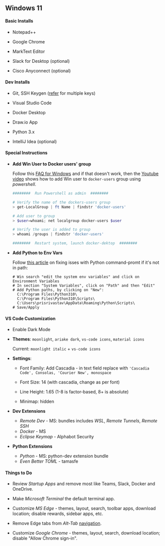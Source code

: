 ## Windows 11

#### Basic Installs

- Notepad++

- Google Chrome

- MarkText Editor

- Slack for Desktop (optional)

- Cisco Anyconnect (optional)

#### Dev Installs

- Git, SSH Keygen ([refer](https://connkat.medium.com/setting-up-multiple-ssh-keys-on-one-computer-75f068d972d9) for multiple keys)

- Visual Studio Code

- Docker Desktop

- Draw.io App

- Python 3.x

- IntelliJ Idea (optional)

#### Special Instructions

- **Add Win User to Docker users' group**
  
  Follow this [FAQ for Windows](https://docs.docker.com/desktop/faqs/windowsfaqs/#why-do-i-see-the-docker-desktop-access-denied-error-message-when-i-try-to-start-docker-desktop) and if that doesn't work, then the [Youtube video](https://www.youtube.com/watch?v=LFZDUnmtTv4) shows how to add Win user to `docker-users` group using *powershell*.
  
  ```powershell
  ########  Run Powershell as admin  ########
  
  # Verify the name of the dockers-users group
  > get-LocalGroup | ft Name | findstr 'docker-users'
  
  # Add user to group
  > $user=whoami; net localgroup docker-users $user
  
  # Verify the user is added to group
  > whoami /groups | findstr 'docker-users'
  
  ########  Restart system, launch docker-dektop  ########
  ```

- **Add Python to Env Vars**
  
  Follow [this article](https://medium.com/@viknesh2798/how-to-fix-the-issues-while-using-python-command-in-the-command-prompt-ba56d9018c5f) on fixing isses with Python command-promt if it's not in path:
  
  ```
  # Win search "edit the system env variables" and click on Environment Variables
  # In section "System Variables", click on "Path" and then "Edit"
  # Add Python paths, by clicking on "New":
    C:\Program Files\Python310\
    C:\Program Files\Python310\Scripts\
    C:\Users\prisrivastav\AppData\Roaming\Python\Scripts\
  # Save/Apply
  ```

#### VS Code Customization

- Enable Dark Mode

- **Themes**: `moonlight`, `ariake dark`, `vs-code icons`, `material icons`
  
  Current: `moonlight italic` + `vs-code icons`

- **Settings**:
  
  - Font Family: Add Cascadia - in text field replace with `'Cascadia Code', Consolas, 'Courier New', monospace`
  
  - Font Size: 14 (with cascadia, change as per font)
  
  - Line Height: 1.65 (1-8 is factor-based, 8+ is absolute)
  
  - Minimap: hidden

- **Dev Extensions**
  
  - *Remote Dev* - MS: bundles includes *WSL*, *Remote Tunnels*, *Remote SSH*
  - *Docker* - MS
  - *Eclipse Keymap* - Alphabot Security

- **Python Extensions**
  
  - *Python* - MS: python-dev extension bundle
  - *Even Better TOML* - tamasfe

#### Things to Do

- Review *Startup Apps* and remove most like Teams, Slack, Docker and OneDrive.

- Make *Microsoft Terminal* the default terminal app.

- Customize *MS Edge* - themes, layout, search, toolbar apps, download location; disable rewards, sidebar apps, etc.

- Remove Edge tabs from *Alt-Tab* [navigation](https://www.majorgeeks.com/content/page/alt_tab_edge.html).

- Customize *Google Chrome* - themes, layout, search, download location; disable "Allow Chrome sign-in".
